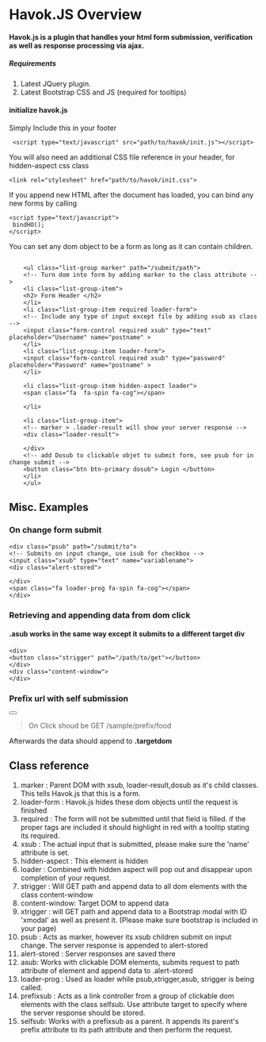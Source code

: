 # Havok.JS Overview
#### Havok.js is a plugin that handles your html form submission, verification as well as response processing via ajax.
##### Requirements
1. Latest JQuery plugin.
2. Latest Bootstrap CSS and JS (required for tooltips)

#### initialize havok.js
 Simply Include this in your footer

	 <script type="text/javascript" src="path/to/havok/init.js"></script>

You will also need an additional CSS file reference in your header, for hidden-aspect css class

	<link rel="stylesheet" href="path/to/havok/init.css">


If you append new HTML after the document has loaded, you can bind any new forms by calling

	
	<script type="text/javascript">
	 bindHO();
	</script>

You can set any dom object to be a form as long as it can contain children.
```
	
	<ul class="list-group marker" path="/submit/path">
	<!-- Turn dom into form by adding marker to the class attribute -->
	<li class="list-group-item">
	<h2> Form Header </h2>
	</li>
	<li class="list-group-item required loader-form">
	<!-- Include any type of input except file by adding xsub as class -->
	<input class="form-control required xsub" type="text" placeholder="Username" name="postname" >
	</li>
	<li class="list-group-item loader-form">
	<input class="form-control required xsub" type="password" placeholder="Password" name="postname" >
	</li>
	
	<li class="list-group-item hidden-aspect loader">
	<span class="fa  fa-spin fa-cog"></span>
	
	</li>
	
	<li class="list-group-item">
	<!-- marker > .loader-result will show your server response -->
	<div class="loader-result">
	
	</div>
	<!-- add Dosub to clickable objet to submit form, see psub for in change submit -->
	<button class="btn btn-primary dosub"> Login </button>
	</li>
	</ul>
```

## Misc. Examples
### On change form submit
	<div class="psub" path="/submit/to">
	<!-- Submits on input change, use isub for checkbox -->
	<input class="xsub" type="text" name="variablename">
	<div class="alert-stored">
	
	</div> 
	<span class="fa loader-prog fa-spin fa-cog"></span>
	</div>
	
### Retrieving and appending data from dom click
#### .asub works in the same way except it submits to a different target div

	<div>
	<button class="strigger" path="/path/to/get"></button>
	</div>
	<div class="content-window">
	</div>
	
	
### Prefix url with self submission
<div class="prefixsub" target=".targetdom" prefix="/sample/prefix">
<button class="selfsub" path="/food"></button>
</div>

> On Click shoud be  GET /sample/prefix/food

Afterwards the data should append to **.targetdom**

## Class reference
1. marker : Parent DOM with xsub, loader-result,dosub as it's child classes. This tells Havok.js that this is a form.
2. loader-form : Havok.js hides these dom objects until the request is finished
3. required : The form will not be submitted until that field is filled. if the proper tags are included it should highlight in red with a tooltip stating its required.
4. xsub : The actual input that is submitted, please make sure the 'name' attribute is set.
5. hidden-aspect : This element is hidden
6. loader : Combined with hidden aspect will pop out and disappear upon completion of your request. 
7. strigger : Will GET path and append data to all dom elements with the class content-window
8. content-window: Target DOM to append data
9. xtrigger : will GET path and append data to a Bootstrap modal with ID 'xmodal' as well as present it. (Please make sure bootstrap is included in your page)
10. psub : Acts as marker, however its xsub children submit on input change. The server response is appended to alert-stored
11. alert-stored : Server responses are saved there
12. asub: Works with clickable DOM elements, submits request to path attribute of element and append data to .alert-stored
13. loader-prog : Used as loader while psub,xtrigger,asub, strigger is being called.
14. prefixsub : Acts as a link controller from a group of clickable dom elements with the class selfsub. Use attribute target to specify where the server response should be stored.
15. selfsub: Works with a prefixsub as a parent. It appends its parent's prefix attribute to its path attribute and then perform the request.

